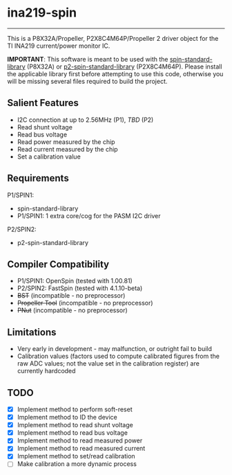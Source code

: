 # ina219-spin 
-------------

This is a P8X32A/Propeller, P2X8C4M64P/Propeller 2 driver object for the TI INA219 current/power monitor IC.

**IMPORTANT**: This software is meant to be used with the [spin-standard-library](https://github.com/avsa242/spin-standard-library) (P8X32A) or [p2-spin-standard-library](https://github.com/avsa242/p2-spin-standard-library) (P2X8C4M64P). Please install the applicable library first before attempting to use this code, otherwise you will be missing several files required to build the project.

## Salient Features

* I2C connection at up to 2.56MHz (P1), _TBD_ (P2)
* Read shunt voltage
* Read bus voltage
* Read power measured by the chip
* Read current measured by the chip
* Set a calibration value

## Requirements

P1/SPIN1:
* spin-standard-library
* P1/SPIN1: 1 extra core/cog for the PASM I2C driver

P2/SPIN2:
* p2-spin-standard-library

## Compiler Compatibility

* P1/SPIN1: OpenSpin (tested with 1.00.81)
* P2/SPIN2: FastSpin (tested with 4.1.10-beta)
* ~~BST~~ (incompatible - no preprocessor)
* ~~Propeller Tool~~ (incompatible - no preprocessor)
* ~~PNut~~ (incompatible - no preprocessor)

## Limitations

* Very early in development - may malfunction, or outright fail to build
* Calibration values (factors used to compute calibrated figures from the raw ADC values; not the value set in the calibration register) are currently hardcoded

## TODO

- [x] Implement method to perform soft-reset
- [x] Implement method to ID the device
- [x] Implement method to read shunt voltage
- [x] Implement method to read bus voltage
- [x] Implement method to read measured power
- [x] Implement method to read measured current
- [x] Implement method to set/read calibration
- [ ] Make calibration a more dynamic process
